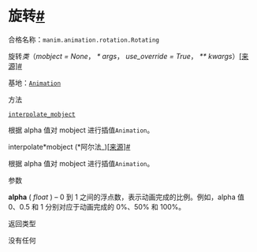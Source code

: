# 旋转[#](#rotating "此标题的固定链接")

合格名称：`manim.animation.rotation.Rotating`

旋转*类*（_mobject = None_， _\* args_， _use_override = True_， _\*\* kwargs_）[\[来源\]](../_modules/manim/animation/rotation.html#Rotating)[#](#manim.animation.rotation.Rotating "此定义的固定链接")

基地：[`Animation`](manim.animation.animation.Animation.html#manim.animation.animation.Animation "manim.animation.animation.Animation")

方法

[`interpolate_mobject`](#manim.animation.rotation.Rotating.interpolate_mobject "manim.animation.rotation.Rotating.interpolate_mobject")

根据 alpha 值对 mobject 进行插值`Animation`。

interpolate*mobject (*阿尔法\_)[\[来源\]](../_modules/manim/animation/rotation.html#Rotating.interpolate_mobject)[#](#manim.animation.rotation.Rotating.interpolate_mobject "此定义的固定链接")

根据 alpha 值对 mobject 进行插值`Animation`。

参数

**alpha** ( _float_ ) – 0 到 1 之间的浮点数，表示动画完成的比例。例如，alpha 值 0、0.5 和 1 分别对应于动画完成的 0%、50% 和 100%。

返回类型

没有任何
